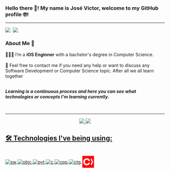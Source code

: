 ### Hello there 👋! My name is José Victor, welcome to my GitHub profile 🤓!

<hr />

<a href="https://www.linkedin.com/in/jose-victor-pereira-costa/">
  <img align="left" width="24px" src="https://cdn.jsdelivr.net/gh/devicons/devicon/icons/linkedin/linkedin-original.svg"  />
</a>
<a href="mailto:josevictorpatos@gmail.com">
  <img align="left" width="26px" src="https://cdn.jsdelivr.net/npm/simple-icons@v3/icons/gmail.svg" />
</a>

<br/>

### About Me 🚀
👨🏼‍💻 I’m a **iOS Enginner** with a bachelor's degree in Computer Science. </br> </br>
💬 Feel free to contact me if you need any help or want to discuss any Software Development or Computer Science topic. After all we all learn together </br></br>
   
 <b><i> Learning is a continuous process and here you can see what technologies or concepts I'm learning currently. </b></i>
  
<br/>
<hr />

<div align="center">
  <a href="https://github.com/josevictor1">
  <img height="180em" src="https://github-readme-stats.vercel.app/api?username=josevictor1&show_icons=true&theme=gradient&include_all_commits=true&count_private=true"/>
  <img height="180em" src="https://github-readme-stats.vercel.app/api/top-langs/?username=josevictor1&layout=compact&langs_count=7&theme=gradient"/>
</div>

## 🛠 Technologies I've being using:
  
<div style="display: inline_block"><br>
  <img align="center" alt="sw" height="30" width="40" src="https://cdn.jsdelivr.net/gh/devicons/devicon/icons/swift/swift-original.svg">
  <img align="center" alt="objc" height="30" width="40" src="https://cdn.jsdelivr.net/gh/devicons/devicon/icons/objectivec/objectivec-plain.svg">
  <img align="center" alt="pyt" height="30" width="40" src="https://cdn.jsdelivr.net/gh/devicons/devicon/icons/python/python-original.svg">
  <img align="center" alt="c" height="30" width="40" src="https://cdn.jsdelivr.net/gh/devicons/devicon/icons/c/c-original.svg">
  <img align="center" alt="cpp" height="30" width="40" src="https://cdn.jsdelivr.net/gh/devicons/devicon/icons/cplusplus/cplusplus-original.svg">
  <img align="center" alt="ctg" height="40" width="40" src="https://github.com/Carthage/Carthage/blob/master/Logo/SVG/colored.svg">
  <img align="center" alt="pod" height="40" width="40" src="https://raw.githubusercontent.com/CocoaPods/Design/master/assets/logo.png">
</div>
